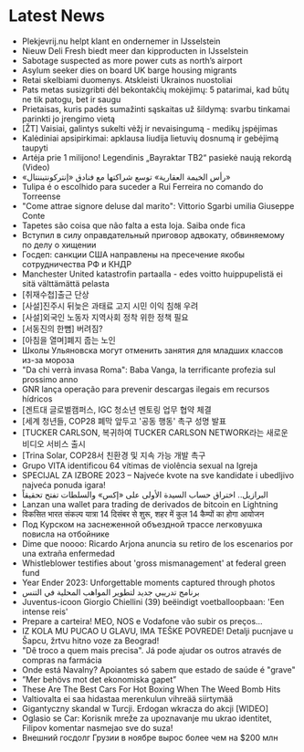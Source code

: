 # Latest News
-  Plekjevrij.nu helpt klant en ondernemer in IJsselstein
-  Nieuw Deli Fresh biedt meer dan kipproducten in IJsselstein
-  Sabotage suspected as more power cuts as north’s airport
-  Asylum seeker dies on board UK barge housing migrants
-  Retai skelbiami duomenys. Atskleisti Ukrainos nuostoliai
-  Pats metas susizgribti dėl bekontakčių mokėjimų: 5 patarimai, kad būtų ne tik patogu, bet ir saugu
-  Prietaisas, kuris padės sumažinti sąskaitas už šildymą: svarbu tinkamai parinkti jo įrengimo vietą
-  [ŽT] Vaisiai, galintys sukelti vėžį ir nevaisingumą - medikų įspėjimas
-  Kalėdiniai apsipirkimai: apklausa liudija lietuvių dosnumą ir gebėjimą taupyti
-  Artėja prie 1 milijono! Legendinis „Bayraktar TB2“ pasiekė naują rekordą (Video)
-  «رأس الخيمة العقارية» توسع شراكتها مع فنادق «إنتركونتيننتال»
-  Tulipa é o escolhido para suceder a Rui Ferreira no comando do Torreense
-  "Come attrae signore deluse dal marito": Vittorio Sgarbi umilia Giuseppe Conte
-  Tapetes são coisa que não falta a esta loja. Saiba onde fica
-  Вступил в силу оправдательный приговор адвокату, обвиняемому по делу о хищении
-  Госдеп: санкции США направлены на пресечение якобы сотрудничества РФ и КНДР
-  Manchester United katastrofin partaalla - edes voitto huippupelistä ei sitä välttämättä pelasta
-  [취재수첩]출근 단상
-  [사설]진주시 뒤늦은 과태료 고지 시민 이익 침해 우려
-  [사설]외국인 노동자 지역사회 정착 위한 정책 필요
-  [서동진의 한뼘] 버려짐?
-  [아침을 열며]폐지 줍는 노인
-  Школы Ульяновска могут отменить занятия для младших классов из-за мороза
-  "Da chi verrà invasa Roma": Baba Vanga, la terrificante profezia sul prossimo anno
-  GNR lança operação para prevenir descargas ilegais em recursos hídricos
-  [겐트대 글로벌캠퍼스, IGC 청소년 멘토링 업무 협약 체결
-  [세계 청년들, COP28 폐막 앞두고 '공동 행동' 촉구 성명 발표
-  [TUCKER CARLSON, 복귀하여 TUCKER CARLSON NETWORK라는 새로운 비디오 서비스 출시
-  [Trina Solar, COP28서 친환경 및 지속 가능 개발 촉구
-  Grupo VITA identificou 64 vítimas de violência sexual na Igreja
-  SPECIJAL ZA IZBORE 2023 – Najveće kvote na sve kandidate i ubedljivo najveća ponuda igara!
-  البرازيل.. اختراق حساب السيدة الأولى على «إكس» والسلطات تفتح تحقيقاً
-  Lanzan una wallet para trading de derivados de bitcoin en Lightning
-  विकसित भारत संकल्प यात्रा 14 दिसंबर से शुरू, शहर में कुल 14 कैम्पों का होगा आयोजन
-  Под Курском на заснеженной объездной трассе легковушка повисла на отбойнике
-  Dime que noooo: Ricardo Arjona anuncia su retiro de los escenarios por una extraña enfermedad
-  Whistleblower testifies about 'gross mismanagement' at federal green fund
-  Year Ender 2023: Unforgettable moments captured through photos
-  برنامج تدريبي جديد لتطوير المواهب المحلية في التنس
-  Juventus-icoon Giorgio Chiellini (39) beëindigt voetballoopbaan: 'Een intense reis'
-  Prepare a carteira! MEO, NOS e Vodafone vão subir os preços…
-  IZ KOLA MU PUCAO U GLAVU, IMA TEŠKE POVREDE! Detalji pucnjave u Šapcu, žrtvu hitno voze za Beograd!
-  "Dê troco a quem mais precisa". Já pode ajudar os outros através de compras na farmácia
-  Onde está Navalny? Apoiantes só sabem que estado de saúde é "grave"
-  ”Mer behövs mot det ekonomiska gapet”
-  These Are The Best Cars For Hot Boxing When The Weed Bomb Hits
-  Valtiovalta ei saa hidastaa merenkulun vihreää siirtymää
-  Gigantyczny skandal w Turcji. Erdogan wkracza do akcji [WIDEO]
-  Oglasio se Car: Korisnik mreže za upoznavanje mu ukrao identitet, Filipov komentar nasmejao sve do suza!
-  Внешний госдолг Грузии в ноябре вырос более чем на $200 млн
